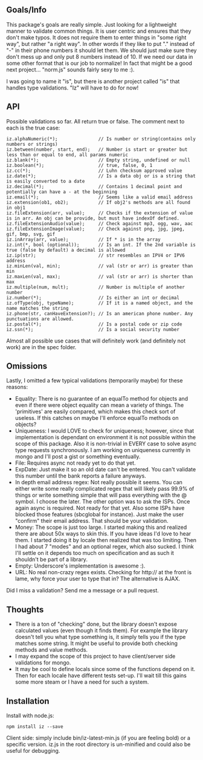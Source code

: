 Goals/Info
----
This package's goals are really simple. Just looking for a lightweight manner to validate common things. It is user centric and ensures that they don't make typos. It does not require them to enter things in "some right way", but rather "a right way". In other words if they like to put "." instead of "-" in their phone numbers it should let them. We should just make sure they don't mess up and only put 8 numbers instead of 10. If we need our data in some other format that is our job to normalize! In fact that might be a good next project... "norm.js" sounds fairly sexy to me :).

I was going to name it "is", but there is another project called "is" that handles type validations. "Iz" will have to do for now!

API
----
Possible validations so far. All return true or false. The comment next to each is the true case:

    iz.alphaNumeric(*);               // Is number or string(contains only numbers or strings)
    iz.between(number, start, end);   // Number is start or greater but less than or equal to end, all params numeric
    iz.blank(*);                      // Empty string, undefined or null
    iz.boolean(*);                    // true, false, 0, 1
    iz.cc(*);                         // Luhn checksum approved value
    iz.date(*);                       // Is a data obj or is a string that is easily converted to a date
    iz.decimal(*);                    // Contains 1 decimal point and potentially can have a - at the beginning
    iz.email(*);                      // Seems like a valid email address
    iz.extension(ob1, ob2);           // If obj2's methods are all found in obj1
    iz.fileExtension(arr, value);     // Checks if the extension of value is in arr. An obj can be provide, but must have indexOf defined.
    iz.fileExtensionAudio(value);     // Check against mp3, ogg, wav, aac
    iz.fileExtensionImage(value);     // Check against png, jpg, jpeg, gif, bmp, svg, gif
    iz.inArray(arr, value);           // If * is in the array
    iz.int(*, bool (optional));       // Is an int. If the 2nd variable is true (false by default) a decimal is allowed
    iz.ip(str);                       // str resembles an IPV4 or IPV6 address
    iz.minLen(val, min);              // val (str or arr) is greater than min
    iz.maxLen(val, max);              // val (str or arr) is shorter than max
    iz.multiple(num, mult);           // Number is multiple of another number
    iz.number(*);                     // Is either an int or decimal
    iz.ofType(obj, typeName);         // If it is a named object, and the name matches the string
    iz.phone(str, canHaveExtension?); // Is an american phone number. Any punctuations are allowed.
    iz.postal(*);                     // Is a postal code or zip code
    iz.ssn(*);                        // Is a social security number

Almost all possible use cases that will definitely work (and definitely not work) are in the spec folder.

Omissions
----
Lastly, I omitted a few typical validations (temporarily maybe) for these reasons:

- Equality: There is no guarantee of an equalTo method for objects and even if there were object equality can mean a variety of things. The 'primitives' are easily compared, which makes this check sort of useless. If this catches on maybe I'll enforce equalTo methods on objects?
- Uniqueness: I would LOVE to check for uniqueness; however, since that implementation is dependant on environment it is not possible within the scope of this package. Also it is non-trivial in EVERY case to solve async type requests synchronously. I am working on uniqueness currently in mongo and I'll post a gist or something eventually.
- File: Requires async not ready yet to do that yet.
- ExpDate: Just make it so an old date can't be entered. You can't validate this number until the bank reports a failure anyways.
- In depth email address regex: Not really possible it seems. You can either write some really complicated regex that will likely pass 99.9% of things or write something simple that will pass everything with the @ symbol. I choose the later. The other option was to ask the ISPs. Once again async is required. Not ready for that yet. Also some ISPs have blocked those features (sbcglobal for instance). Just make the user "confirm" their email address. That should be your validation.
- Money: The scope is just too large. I started making this and realized there are about 50x ways to skin this. If you have ideas I'd love to hear them. I started doing it by locale then realized that was too limiting. Then I had about 7 "modes" and an optional regex, which also sucked. I think I'll settle on it depends too much on specification and as such it shouldn't be part of a library.
- Empty: Underscore's implementation is awesome :).
- URL: No real non-crazy regex exists. Checking for http:// at the front is lame, why force your user to type that in? The alternative is AJAX.

Did I miss a validation? Send me a message or a pull request.

Thoughts
----
- There is a ton of "checking" done, but the library doesn't expose calculated values (even though it finds them). For example the library doesn't tell you what type something is, it simply tells you if the type matches some string. It might be useful to provide both checking methods and value methods.
- I may expand the scope of this project to have client/server side validations for mongo.
- It may be cool to define locals since some of the functions depend on it. Then for each locale have different tests set-up. I'll wait till this gains some more steam or I have a need for such a system.

Installation
----

Install with node.js:

    npm install iz --save

Client side: simply include bin/iz-latest-min.js (if you are feeling bold) or a specific version. iz.js in the root directory is un-minified and could also be useful for debugging.
